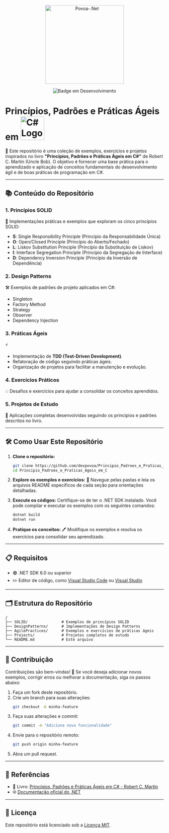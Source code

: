 

<div align="center">
<img align="center" alt="Povoa-.Net" height="250" width="250" src="https://upload.wikimedia.org/wikipedia/commons/e/ee/.NET_Core_Logo.svg"/> 


![Badge em Desenvolvimento](http://img.shields.io/static/v1?label=STATUS&message=EM%20DESENVOLVIMENTO&color=GREEN&style=for-the-badge)
</div>



# Princípios, Padrões e Práticas Ágeis em <img height="75" width="75" src="https://upload.wikimedia.org/wikipedia/commons/4/4f/Csharp_Logo.png" alt="C# Logo"/>

🚀 Este repositório é uma coleção de exemplos, exercícios e projetos inspirados no livro **"Princípios, Padrões e Práticas Ágeis em C#"** de Robert C. Martin (Uncle Bob). O objetivo é fornecer uma base prática para o aprendizado e aplicação de conceitos fundamentais do desenvolvimento ágil e de boas práticas de programação em C#.



---

## 📚 Conteúdo do Repositório

### 1. **Princípios SOLID**

📐 Implementações práticas e exemplos que exploram os cinco princípios SOLID:
- **S**: Single Responsibility Principle (Princípio da Responsabilidade Única)
- **O**: Open/Closed Principle (Princípio do Aberto/Fechado)
- **L**: Liskov Substitution Principle (Princípio da Substituição de Liskov)
- **I**: Interface Segregation Principle (Princípio da Segregação de Interface)
- **D**: Dependency Inversion Principle (Princípio da Inversão de Dependência)

### 2. **Design Patterns**

🛠️ Exemplos de padrões de projeto aplicados em C#:
- Singleton
- Factory Method
- Strategy
- Observer
- Dependency Injection

### 3. **Práticas Ágeis**

⚡
- Implementação de **TDD (Test-Driven Development)**.
- Refatoração de código seguindo práticas ágeis.
- Organização de projetos para facilitar a manutenção e evolução.

### 4. **Exercícios Práticos**

💡 Desafios e exercícios para ajudar a consolidar os conceitos aprendidos.

### 5. **Projetos de Estudo**

📂 Aplicações completas desenvolvidas seguindo os princípios e padrões descritos no livro.

---

## 🛠️ Como Usar Este Repositório

1. **Clone o repositório:**
   ```bash
   git clone https://github.com/devpovoa/Principio_Padroes_e_Praticas_Ageis_em_C.git
   cd Principio_Padroes_e_Praticas_Ageis_em_C
   ```

2. **Explore os exemplos e exercícios:**
   📁 Navegue pelas pastas e leia os arquivos README específicos de cada seção para orientações detalhadas.

3. **Execute os códigos:**
   Certifique-se de ter o .NET SDK instalado. Você pode compilar e executar os exemplos com os seguintes comandos:
   ```bash
   dotnet build
   dotnet run
   ```

4. **Pratique os conceitos:**
   🖊️ Modifique os exemplos e resolva os exercícios para consolidar seu aprendizado.

---

## 📋 Requisitos

- 🟣 .NET SDK 6.0 ou superior
- ✏️ Editor de código, como [Visual Studio Code](https://code.visualstudio.com/) ou [Visual Studio](https://visualstudio.microsoft.com/)

---

## 🗂️ Estrutura do Repositório

```plaintext
/
├── SOLID/               # Exemplos de princípios SOLID
├── DesignPatterns/      # Implementações de Design Patterns
├── AgilePractices/      # Exemplos e exercícios de práticas ágeis
├── Projects/            # Projetos completos de estudo
└── README.md            # Este arquivo
```

---

## 🤝 Contribuição

Contribuições são bem-vindas! 🎉 Se você deseja adicionar novos exemplos, corrigir erros ou melhorar a documentação, siga os passos abaixo:

1. Faça um fork deste repositório.
2. Crie um branch para suas alterações:
   ```bash
   git checkout -b minha-feature
   ```
3. Faça suas alterações e commit:
   ```bash
   git commit -m "Adiciona nova funcionalidade"
   ```
4. Envie para o repositório remoto:
   ```bash
   git push origin minha-feature
   ```
5. Abra um pull request.

---

## 🔗 Referências

- 📖 Livro: [Princípios, Padrões e Práticas Ágeis em C# - Robert C. Martin](https://www.amazon.com.br/)
- 🌐 [Documentação oficial do .NET](https://learn.microsoft.com/)

---

## 📝 Licença

Este repositório está licenciado sob a [Licença MIT](LICENSE).
